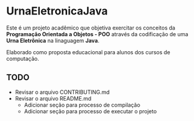 # UrnaEletronicaJava

Este é um projeto acadêmico que objetiva exercitar os conceitos da **Programação Orientada a Objetos - POO** através da codificação de uma **Urna Eletrônica** na linaguagem **Java**.

Elaborado como proposta educacional para alunos dos cursos de computação.

## TODO

* Revisar o arquivo CONTRIBUTING.md
* Revisar o arquivo README.md
    * Adicionar seção para processo de compilação
    * Adicionar seção para processo de executar o projeto
